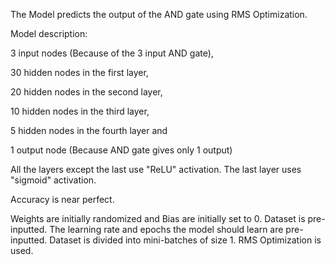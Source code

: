 The Model predicts the output of the AND gate using RMS Optimization.

Model description:

3 input nodes (Because of the 3 input AND gate),

30 hidden nodes in the first layer,

20 hidden nodes in the second layer,

10 hidden nodes in the third layer,

5 hidden nodes in the fourth layer and

1 output node (Because AND gate gives only 1 output)

All the layers except the last use "ReLU" activation. The last layer uses "sigmoid" activation.

Accuracy is near perfect.

Weights are initially randomized and Bias are initially set to 0. Dataset is pre-inputted. The learning rate and epochs the model should learn are pre-inputted. Dataset is divided into mini-batches of size 1. RMS Optimization is used.
